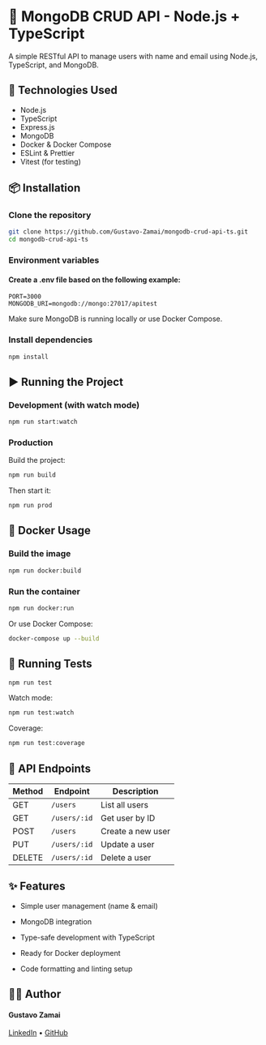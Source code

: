 # 🧩 MongoDB CRUD API - Node.js + TypeScript

A simple RESTful API to manage users with name and email using Node.js, TypeScript, and MongoDB.

## 🚀 Technologies Used

- Node.js
- TypeScript
- Express.js
- MongoDB
- Docker & Docker Compose
- ESLint & Prettier
- Vitest (for testing)

## 📦 Installation

### Clone the repository

```bash
git clone https://github.com/Gustavo-Zamai/mongodb-crud-api-ts.git
cd mongodb-crud-api-ts
```

### Environment variables
#### Create a .env file based on the following example:

```env
PORT=3000
MONGODB_URI=mongodb://mongo:27017/apitest
```
Make sure MongoDB is running locally or use Docker Compose.

### Install dependencies
```bash
npm install
```
## ▶️ Running the Project
### Development (with watch mode)
```bash
npm run start:watch
```
### Production
Build the project:

```bash
npm run build
```
Then start it:
```bash
npm run prod
```

## 🐳 Docker Usage
### Build the image
```bash
npm run docker:build
```
### Run the container
```bash
npm run docker:run
```
Or use Docker Compose:
```bash
docker-compose up --build
```

## 🧪 Running Tests
```bash
npm run test
```
Watch mode:

```bash
npm run test:watch
```
Coverage:

```bash
npm run test:coverage
```

## 📁 API Endpoints

| Method | Endpoint      | Description        |
|--------|---------------|--------------------|
| GET    | `/users`      | List all users     |
| GET    | `/users/:id`  | Get user by ID     |
| POST   | `/users`      | Create a new user  |
| PUT    | `/users/:id`  | Update a user      |
| DELETE | `/users/:id`  | Delete a user      |


## ✨ Features
- Simple user management (name & email)

- MongoDB integration
 
- Type-safe development with TypeScript
 
- Ready for Docker deployment
 
- Code formatting and linting setup

## 👨‍💻 Author
#### Gustavo Zamai

[LinkedIn](https://www.linkedin.com/in/gustavo-sim%C3%A3o-zamai-664a5521a/) • 
[GitHub](https://github.com/Gustavo-Zamai)